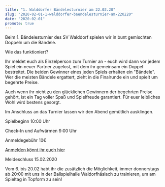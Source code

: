 ```yaml
---
title: "1. Walddorfer Bändelesturnier am 22.02.20"
slug: "2020-02-01-1-walddorfer-baendelesturnier-am-220220"
date: "2020-02-01"
promote: true
---
```

Beim 1. Bändelesturnier des SV Walddorf spielen wir in bunt gemischten Doppeln um die Bändele.


Wie das funktioniert?

Ihr meldet euch als Einzelperson zum Turnier an - euch wird dann vor jedem Spiel ein neuer Partner zugelost, mit dem ihr gemeinsam ein Doppel bestreitet. Die beiden Gewinner eines jeden Spiels erhalten ein "Bändele". Wer die meisten Bändele ergattert, zieht in die Finalrunde ein und spielt um begehrte Preise.

Auch wenn ihr nicht zu den glücklichen Gewinnern der begehrten Preise gehört, ist ein Tag voller Spaß und Spielfreude garantiert. Für euer leibliches Wohl wird bestens gesorgt.

Im Anschluss an das Turnier lassen wir den Abend gemütlich ausklingen.

Spielbeginn 10:00 Uhr

Check-In und Aufwärmen 9:00 Uhr

Anmeldegebühr 10€

<a href="mailto:baendelesturnier@svwalddorf.de">Anmelden könnt ihr euch hier</a>

Meldeschluss 15.02.2020

Vom 6. bis 20.02 habt ihr die zusätzlich die Möglichkeit, immer donnerstags ab 20:00 mit uns in der Ballspielhalle Waldorfhäslach zu trainieren, um am Spieltag in Topform zu sein!
